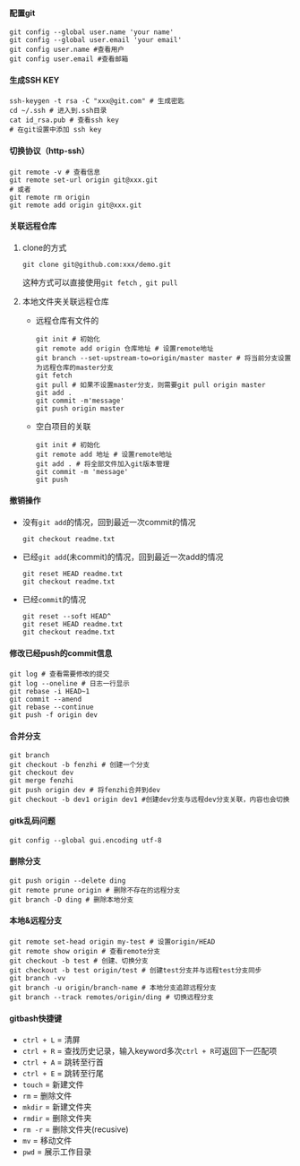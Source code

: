 #### 配置git

```shell
git config --global user.name 'your name'
git config --global user.email 'your email'
git config user.name #查看用户
git config user.email #查看邮箱
```

#### 生成SSH KEY

```shell
ssh-keygen -t rsa -C "xxx@git.com" # 生成密匙
cd ~/.ssh # 进入到.ssh目录
cat id_rsa.pub # 查看ssh key
# 在git设置中添加 ssh key
```

#### 切换协议（http-ssh）

```shell
git remote -v # 查看信息
git remote set-url origin git@xxx.git
# 或者
git remote rm origin
git remote add origin git@xxx.git
```

#### 关联远程仓库

1. clone的方式

   ```shell
   git clone git@github.com:xxx/demo.git
   ```

   这种方式可以直接使用`git fetch` ,` git pull`

2. 本地文件夹关联远程仓库

   - 远程仓库有文件的

     ```shell
     git init # 初始化
     git remote add origin 仓库地址 # 设置remote地址
     git branch --set-upstream-to=origin/master master # 将当前分支设置为远程仓库的master分支
     git fetch
     git pull # 如果不设置master分支，则需要git pull origin master
     git add .
     git commit -m'message'
     git push origin master
     ```

   - 空白项目的关联

     ```shell
     git init # 初始化
     git remote add 地址 # 设置remote地址
     git add . # 将全部文件加入git版本管理
     git commit -m 'message'
     git push
     ```

#### 撤销操作

- 没有`git add`的情况，回到最近一次commit的情况

  ```shell
  git checkout readme.txt
  ```

- 已经`git add`(未commit)的情况，回到最近一次add的情况

  ```shell
  git reset HEAD readme.txt
  git checkout readme.txt
  ```

- 已经`commit`的情况

  ```shell
  git reset --soft HEAD^
  git reset HEAD readme.txt
  git checkout readme.txt
  ```

#### 修改已经push的commit信息

```shell
git log # 查看需要修改的提交
git log --oneline # 日志一行显示
git rebase -i HEAD~1
git commit --amend
git rebase --continue
git push -f origin dev
```

#### 合并分支

```shell
git branch
git checkout -b fenzhi # 创建一个分支
git checkout dev
git merge fenzhi
git push origin dev # 将fenzhi合并到dev
git checkout -b dev1 origin dev1 #创建dev分支与远程dev分支关联，内容也会切换
```

#### gitk乱码问题

```shell
git config --global gui.encoding utf-8
```

#### 删除分支

```shell
git push origin --delete ding
git remote prune origin # 删除不存在的远程分支
git branch -D ding # 删除本地分支
```

#### 本地&远程分支

```shell
git remote set-head origin my-test # 设置origin/HEAD
git remote show origin # 查看remote分支
git checkout -b test # 创建、切换分支
git checkout -b test origin/test # 创建test分支并与远程test分支同步
git branch -vv
git branch -u origin/branch-name # 本地分支追踪远程分支
git branch --track remotes/origin/ding # 切换远程分支
```

#### gitbash快捷键

- `ctrl + L`  = 清屏
- `ctrl + R` = 查找历史记录，输入keyword多次`ctrl + R`可返回下一匹配项
- `ctrl + A` = 跳转至行首
- `ctrl + E` = 跳转至行尾
- `touch` = 新建文件
- `rm` = 删除文件
- `mkdir` = 新建文件夹
- `rmdir` = 删除文件夹
- `rm -r` = 删除文件夹(recusive)
- `mv` = 移动文件
- `pwd` = 展示工作目录

